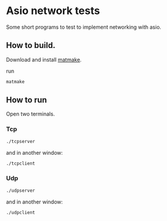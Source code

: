 Asio network tests
==================

Some short programs to test to implement networking with asio.

## How to build.
Download and install [matmake](https://github.com/mls-m5/matmake).

run 

```sh
matmake
```

## How to run
Open two terminals.

### Tcp
```sh
./tcpserver
```

and in another window:

```sh
./tcpclient
```


### Udp
```sh
./udpserver
```

and in another window:

```
./udpclient
```
